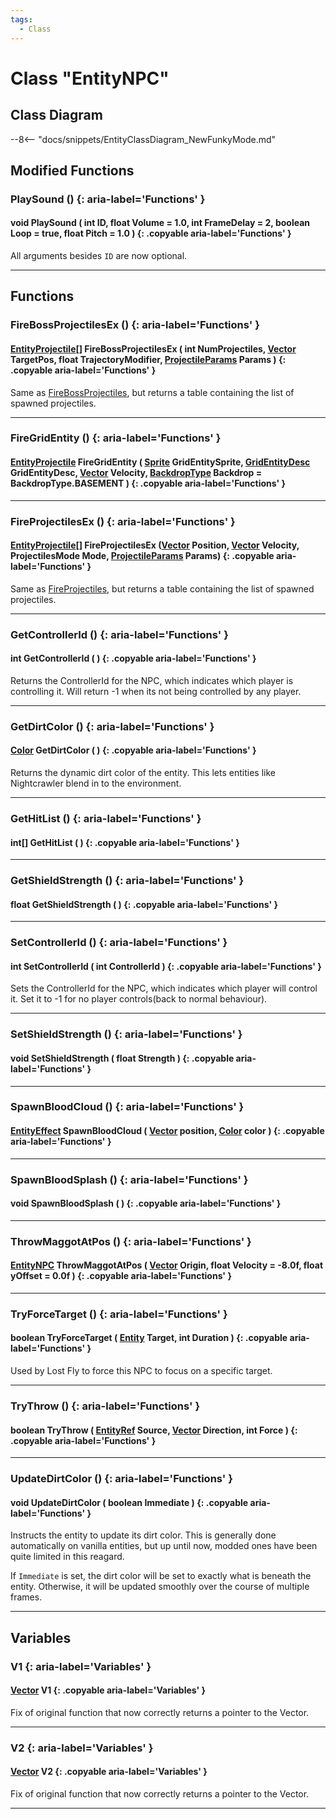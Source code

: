 ```yaml
---
tags:
  - Class
---
```

# Class "EntityNPC"

## Class Diagram
--8<-- "docs/snippets/EntityClassDiagram_NewFunkyMode.md"

## Modified Functions

### PlaySound () {: aria-label='Functions' }
#### void PlaySound ( int ID, float Volume = 1.0, int FrameDelay = 2, boolean Loop = true, float Pitch = 1.0 ) {: .copyable aria-label='Functions' }
All arguments besides `ID` are now optional.

___

## Functions

### FireBossProjectilesEx () {: aria-label='Functions' }
#### [EntityProjectile](EntityProjectile.md)[] FireBossProjectilesEx ( int NumProjectiles, [Vector](Vector.md) TargetPos, float TrajectoryModifier, [ProjectileParams](https://wofsauge.github.io/IsaacDocs/rep/ProjectileParams.html) Params ) {: .copyable aria-label='Functions' }
Same as [FireBossProjectiles](EntityNPC.md#firebossprojectiles), but returns a table containing the list of spawned projectiles.

___
### FireGridEntity () {: aria-label='Functions' }
#### [EntityProjectile](EntityProjectile.md) FireGridEntity ( [Sprite](Sprite.md) GridEntitySprite, [GridEntityDesc](https://wofsauge.github.io/IsaacDocs/rep/GridEntityDesc.html) GridEntityDesc, [Vector](Vector.md) Velocity, [BackdropType](https://wofsauge.github.io/IsaacDocs/rep/enums/BackdropType.html) Backdrop = BackdropType.BASEMENT ) {: .copyable aria-label='Functions' }

___
### FireProjectilesEx () {: aria-label='Functions' }
#### [EntityProjectile](EntityProjectile.md)[] FireProjectilesEx ([Vector](Vector.md) Position, [Vector](Vector.md) Velocity, ProjectilesMode Mode, [ProjectileParams](https://wofsauge.github.io/IsaacDocs/rep/ProjectileParams.html) Params) {: .copyable aria-label='Functions' }
Same as [FireProjectiles](EntityNPC.md#fireprojectiles), but returns a table containing the list of spawned projectiles.

___
### GetControllerId () {: aria-label='Functions' }
#### int GetControllerId ( ) {: .copyable aria-label='Functions' }
Returns the ControllerId for the NPC, which indicates which player is controlling it. Will return -1 when its not being controlled by any player.

___
### GetDirtColor () {: aria-label='Functions' }
#### [Color](Color.md) GetDirtColor ( ) {: .copyable aria-label='Functions' }
Returns the dynamic dirt color of the entity. This lets entities like Nightcrawler blend in to the environment.

___
### GetHitList () {: aria-label='Functions' }
#### int[] GetHitList ( ) {: .copyable aria-label='Functions' }

___
### GetShieldStrength () {: aria-label='Functions' }
#### float GetShieldStrength ( ) {: .copyable aria-label='Functions' }

___
### SetControllerId () {: aria-label='Functions' }
#### int SetControllerId ( int ControllerId ) {: .copyable aria-label='Functions' }
Sets the ControllerId for the NPC, which indicates which player will control it. Set it to -1 for no player controls(back to normal behaviour).

___
### SetShieldStrength () {: aria-label='Functions' }
#### void SetShieldStrength ( float Strength ) {: .copyable aria-label='Functions' }

___
### SpawnBloodCloud () {: aria-label='Functions' }
#### [EntityEffect](EntityEffect.md) SpawnBloodCloud ( [Vector](Vector.md) position, [Color](Color.md) color ) {: .copyable aria-label='Functions' }

___
### SpawnBloodSplash () {: aria-label='Functions' }
#### void SpawnBloodSplash ( ) {: .copyable aria-label='Functions' }

___
### ThrowMaggotAtPos () {: aria-label='Functions' }
#### [EntityNPC](EntityNPC.md) ThrowMaggotAtPos ( [Vector](Vector.md) Origin, float Velocity = -8.0f, float yOffset = 0.0f ) {: .copyable aria-label='Functions' }

___
### TryForceTarget () {: aria-label='Functions' }
#### boolean TryForceTarget ( [Entity](Entity.md) Target, int Duration ) {: .copyable aria-label='Functions' }
Used by Lost Fly to force this NPC to focus on a specific target.

___
### TryThrow () {: aria-label='Functions' }
#### boolean TryThrow ( [EntityRef](https://wofsauge.github.io/IsaacDocs/rep/EntityRef.html) Source, [Vector](Vector.md) Direction, int Force ) {: .copyable aria-label='Functions' }

___
### UpdateDirtColor () {: aria-label='Functions' }
#### void UpdateDirtColor ( boolean Immediate ) {: .copyable aria-label='Functions' }
Instructs the entity to update its dirt color. This is generally done automatically on vanilla entities, but up until now, modded ones have been quite limited in this reagard.

If `Immediate` is set, the dirt color will be set to exactly what is beneath the entity. Otherwise, it will be updated smoothly over the course of multiple frames.

___

## Variables
### V1 {: aria-label='Variables' }
#### [Vector](Vector.md) V1 {: .copyable aria-label='Variables' }
Fix of original function that now correctly returns a pointer to the Vector.
___
### V2 {: aria-label='Variables' }
#### [Vector](Vector.md) V2 {: .copyable aria-label='Variables' }
Fix of original function that now correctly returns a pointer to the Vector.
___
